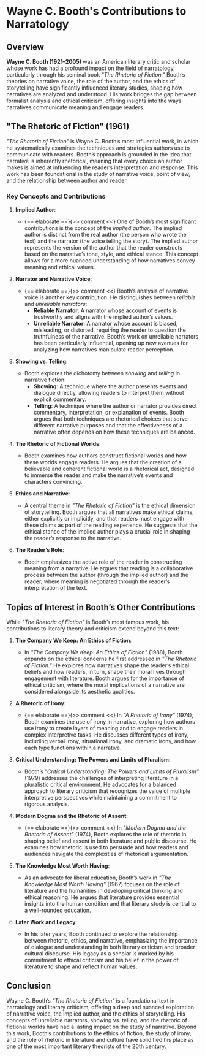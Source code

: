 # Wayne C. Booth's Contributions to Narratology

## Overview

**Wayne C. Booth (1921–2005)** was an American literary critic and scholar whose work has had a profound impact on the field of narratology, particularly through his seminal book *"The Rhetoric of Fiction."* Booth’s theories on narrative voice, the role of the author, and the ethics of storytelling have significantly influenced literary studies, shaping how narratives are analyzed and understood. His work bridges the gap between formalist analysis and ethical criticism, offering insights into the ways narratives communicate meaning and engage readers.

## "The Rhetoric of Fiction" (1961)

*"The Rhetoric of Fiction"* is Wayne C. Booth’s most influential work, in which he systematically examines the techniques and strategies authors use to communicate with readers. Booth’s approach is grounded in the idea that narrative is inherently rhetorical, meaning that every choice an author makes is aimed at influencing the reader’s interpretation and response. This work has been foundational in the study of narrative voice, point of view, and the relationship between author and reader.

### Key Concepts and Contributions

1. **Implied Author**:
   - {== elaborate ==}{>> comment <<} One of Booth’s most significant contributions is the concept of the *implied author*. The implied author is distinct from the real author (the person who wrote the text) and the narrator (the voice telling the story). The implied author represents the version of the author that the reader constructs based on the narrative’s tone, style, and ethical stance. This concept allows for a more nuanced understanding of how narratives convey meaning and ethical values.

2. **Narrator and Narrative Voice**:
   - {== elaborate ==}{>> comment <<} Booth’s analysis of narrative voice is another key contribution. He distinguishes between *reliable* and *unreliable narrators*:
     - **Reliable Narrator**: A narrator whose account of events is trustworthy and aligns with the implied author’s values.
     - **Unreliable Narrator**: A narrator whose account is biased, misleading, or distorted, requiring the reader to question the truthfulness of the narrative. Booth’s work on unreliable narrators has been particularly influential, opening up new avenues for analyzing how narratives manipulate reader perception.

3. **Showing vs. Telling**:
   - Booth explores the dichotomy between *showing* and *telling* in narrative fiction:
     - **Showing**: A technique where the author presents events and dialogue directly, allowing readers to interpret them without explicit commentary.
     - **Telling**: A technique where the author or narrator provides direct commentary, interpretation, or explanation of events. Booth argues that both techniques are rhetorical choices that serve different narrative purposes and that the effectiveness of a narrative often depends on how these techniques are balanced.

4. **The Rhetoric of Fictional Worlds**:
   - Booth examines how authors construct fictional worlds and how these worlds engage readers. He argues that the creation of a believable and coherent fictional world is a rhetorical act, designed to immerse the reader and make the narrative’s events and characters convincing.

5. **Ethics and Narrative**:
   - A central theme in *"The Rhetoric of Fiction"* is the ethical dimension of storytelling. Booth argues that all narratives make ethical claims, either explicitly or implicitly, and that readers must engage with these claims as part of the reading experience. He suggests that the ethical stance of the implied author plays a crucial role in shaping the reader’s response to the narrative.

6. **The Reader’s Role**:
   - Booth emphasizes the active role of the reader in constructing meaning from a narrative. He argues that reading is a collaborative process between the author (through the implied author) and the reader, where meaning is negotiated through the reader’s interpretation of the text.

## Topics of Interest in Booth’s Other Contributions

While *"The Rhetoric of Fiction"* is Booth’s most famous work, his contributions to literary theory and criticism extend beyond this text:

1. **The Company We Keep: An Ethics of Fiction**:
   - In *"The Company We Keep: An Ethics of Fiction"* (1988), Booth expands on the ethical concerns he first addressed in *"The Rhetoric of Fiction."* He explores how narratives shape the reader’s ethical beliefs and how readers, in turn, shape their moral lives through engagement with literature. Booth argues for the importance of ethical criticism, where the moral implications of a narrative are considered alongside its aesthetic qualities.

2. **A Rhetoric of Irony**:
   - {== elaborate ==}{>> comment <<} In *"A Rhetoric of Irony"* (1974), Booth examines the use of irony in narrative, exploring how authors use irony to create layers of meaning and to engage readers in complex interpretive tasks. He discusses different types of irony, including verbal irony, situational irony, and dramatic irony, and how each type functions within a narrative.

3. **Critical Understanding: The Powers and Limits of Pluralism**:
   - Booth’s *"Critical Understanding: The Powers and Limits of Pluralism"* (1979) addresses the challenges of interpreting literature in a pluralistic critical environment. He advocates for a balanced approach to literary criticism that recognizes the value of multiple interpretive perspectives while maintaining a commitment to rigorous analysis.

4. **Modern Dogma and the Rhetoric of Assent**:
   - {== elaborate ==}{>> comment <<} In *"Modern Dogma and the Rhetoric of Assent"* (1974), Booth explores the role of rhetoric in shaping belief and assent in both literature and public discourse. He examines how rhetoric is used to persuade and how readers and audiences navigate the complexities of rhetorical argumentation.

5. **The Knowledge Most Worth Having**:
   - As an advocate for liberal education, Booth’s work in *"The Knowledge Most Worth Having"* (1967) focuses on the role of literature and the humanities in developing critical thinking and ethical reasoning. He argues that literature provides essential insights into the human condition and that literary study is central to a well-rounded education.

6. **Later Work and Legacy**:
   - In his later years, Booth continued to explore the relationship between rhetoric, ethics, and narrative, emphasizing the importance of dialogue and understanding in both literary criticism and broader cultural discourse. His legacy as a scholar is marked by his commitment to ethical criticism and his belief in the power of literature to shape and reflect human values.

## Conclusion

Wayne C. Booth’s *"The Rhetoric of Fiction"* is a foundational text in narratology and literary criticism, offering a deep and nuanced exploration of narrative voice, the implied author, and the ethics of storytelling. His concepts of unreliable narrators, showing vs. telling, and the rhetoric of fictional worlds have had a lasting impact on the study of narrative. Beyond this work, Booth’s contributions to the ethics of fiction, the study of irony, and the role of rhetoric in literature and culture have solidified his place as one of the most important literary theorists of the 20th century.

